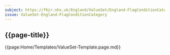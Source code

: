 ```yaml
---
subject: https://fhir.nhs.uk/England/ValueSet/England-FlagConditionCategory
issue: ValueSet-England-FlagConditionCategory
---
```

## {{page-title}}

{{page:Home/Templates/ValueSet-Template.page.md}}